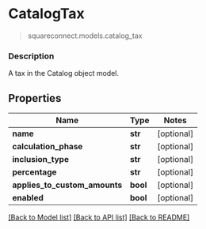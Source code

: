 # CatalogTax
> squareconnect.models.catalog_tax

### Description

A tax in the Catalog object model.

## Properties
Name | Type | Notes
------------ | ------------- | -------------
**name** | **str** | [optional] 
**calculation_phase** | **str** | [optional] 
**inclusion_type** | **str** | [optional] 
**percentage** | **str** | [optional] 
**applies_to_custom_amounts** | **bool** | [optional] 
**enabled** | **bool** | [optional] 

[[Back to Model list]](../README.md#documentation-for-models) [[Back to API list]](../README.md#documentation-for-api-endpoints) [[Back to README]](../README.md)


